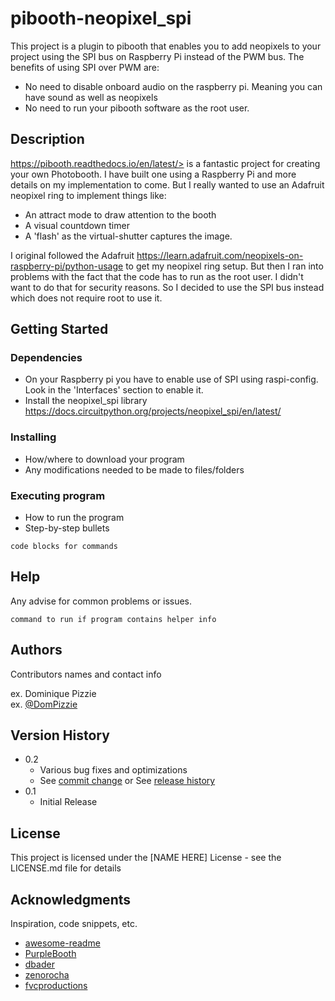 # pibooth-neopixel_spi

This project is a plugin to pibooth that enables you to add neopixels to your project using the SPI bus on Raspberry Pi instead of the PWM bus. The benefits of using SPI over PWM are:

* No need to disable onboard audio on the raspberry pi. Meaning you can have sound as well as neopixels
* No need to run your pibooth software as the root user.

## Description

https://pibooth.readthedocs.io/en/latest/> is a fantastic project for creating your own Photobooth. I have built one using a Raspberry Pi and more details on my implementation to come. But I really wanted to use an Adafruit neopixel ring to implement things like:
* An attract mode to draw attention to the booth
* A visual countdown timer
* A 'flash' as the virtual-shutter captures the image.

I original followed the Adafruit 
https://learn.adafruit.com/neopixels-on-raspberry-pi/python-usage to get my neopixel ring setup. But then I ran into problems with the fact that the code has to run as the root user. I didn't want to do that for security reasons. So I decided to use the SPI bus instead which does not require root to use it.

## Getting Started

### Dependencies

* On your Raspberry pi you have to enable use of SPI using raspi-config. Look in the 'Interfaces' section to enable it.
* Install the neopixel_spi library https://docs.circuitpython.org/projects/neopixel_spi/en/latest/

### Installing

* How/where to download your program
* Any modifications needed to be made to files/folders

### Executing program

* How to run the program
* Step-by-step bullets
```
code blocks for commands
```

## Help

Any advise for common problems or issues.
```
command to run if program contains helper info
```

## Authors

Contributors names and contact info

ex. Dominique Pizzie  
ex. [@DomPizzie](https://twitter.com/dompizzie)

## Version History

* 0.2
    * Various bug fixes and optimizations
    * See [commit change]() or See [release history]()
* 0.1
    * Initial Release

## License

This project is licensed under the [NAME HERE] License - see the LICENSE.md file for details

## Acknowledgments

Inspiration, code snippets, etc.
* [awesome-readme](https://github.com/matiassingers/awesome-readme)
* [PurpleBooth](https://gist.github.com/PurpleBooth/109311bb0361f32d87a2)
* [dbader](https://github.com/dbader/readme-template)
* [zenorocha](https://gist.github.com/zenorocha/4526327)
* [fvcproductions](https://gist.github.com/fvcproductions/1bfc2d4aecb01a834b46)
